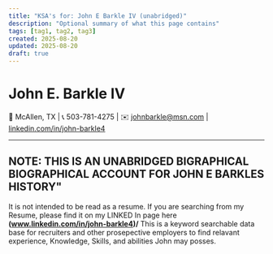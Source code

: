 ```yaml
---
title: "KSA's for: John E Barkle IV (unabridged)"
description: "Optional summary of what this page contains"
tags: [tag1, tag2, tag3]
created: 2025-08-20
updated: 2025-08-20
draft: true
---
```


# John E. Barkle IV  

📍 McAllen, TX | 📞 503-781-4275 | ✉️ johnbarkle@msn.com | [linkedin.com/in/john-barkle4](https://www.linkedin.com/in/john-barkle4)  

---

## NOTE: THIS IS AN UNABRIDGED BIGRAPHICAL BIOGRAPHICAL ACCOUNT FOR JOHN E BARKLES HISTORY"
It is not intended to be read as a resume.  If you are searching from my Resume, please find it on my LINKED In page here **(www.linkedin.com/in/john-barkle4)/**
This is a keyword searchable data base for recruiters and other prosepective employers to find relavant experience, Knowledge, Skills, and abilities John may posses.

